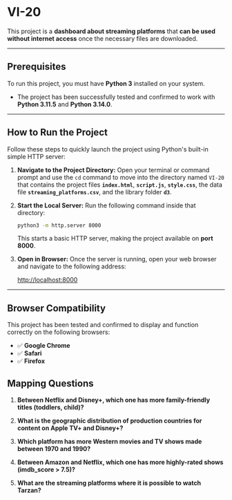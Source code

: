 # VI-20

This project is a **dashboard about streaming platforms** that **can be used without internet access** once the necessary files are downloaded. 

***

## Prerequisites

To run this project, you must have **Python 3** installed on your system.

* The project has been successfully tested and confirmed to work with **Python 3.11.5** and **Python 3.14.0**.

***

## How to Run the Project

Follow these steps to quickly launch the project using Python's built-in simple HTTP server:

1.  **Navigate to the Project Directory:**
    Open your terminal or command prompt and use the `cd` command to move into the directory named `VI-20` that contains the project files **`index.html`**, **`script.js`**, **`style.css`**, the data file **`streaming_platforms.csv`**, and the library folder **`d3`**.

2.  **Start the Local Server:**
    Run the following command inside that directory:

    ```bash
    python3 -m http.server 8000
    ```
    This starts a basic HTTP server, making the project available on **port 8000**.

3.  **Open in Browser:**
    Once the server is running, open your web browser and navigate to the following address:

    [http://localhost:8000](http://localhost:8000)

***

## Browser Compatibility

This project has been tested and confirmed to display and function correctly on the following browsers:

* ✅ **Google Chrome**
* ✅ **Safari**
* ✅ **Firefox**

## Mapping Questions

1. **Between Netflix and Disney+, which one has more family-friendly titles (toddlers, child)?**

2. **What is the geographic distribution of production countries for content on Apple TV+ and Disney+?**

3. **Which platform has more Western movies and TV shows made between 1970 and 1990?**

4. **Between Amazon and Netflix, which one has more highly-rated shows (imdb_score > 7.5)?**

5. **What are the streaming platforms where it is possible to watch Tarzan?**